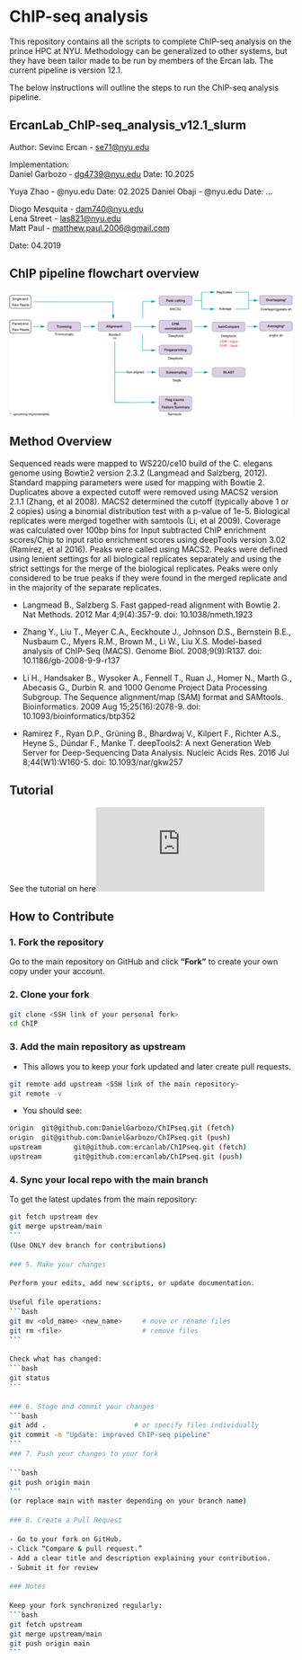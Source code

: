 # ChIP-seq analysis

This repository contains all the scripts to complete ChIP-seq analysis on the prince HPC at NYU. Methodology can be generalized to other systems, but they have been tailor made to be run by members of the Ercan lab. The current pipeline is version 12.1.

The below instructions will outline the steps to run the ChIP-seq analysis pipeline.

## ErcanLab_ChIP-seq_analysis_v12.1_slurm

Author: Sevinc Ercan - se71@nyu.edu

Implementation:  
Daniel Garbozo - dg4739@nyu.edu
Date: 10.2025

Yuya Zhao - @nyu.edu
Date: 02.2025
Daniel Obaji - @nyu.edu
Date: ...

Diogo Mesquita - dam740@nyu.edu  
Lena Street - las821@nyu.edu   
Matt Paul - matthew.paul.2006@gmail.com  

Date: 04.2019

## ChIP pipeline flowchart overview
![chip_pipeline_overview](https://github.com/DanielGarbozo/ChIPseq/blob/master/docs/ChIP_pipeline_overview.jpg)

## Method Overview
Sequenced reads were mapped to WS220/ce10 build of the C. elegans genome using Bowtie2 version 2.3.2 (Langmead and Salzberg, 2012). Standard mapping parameters were used for mapping with Bowtie 2. Duplicates above a expected cutoff were removed using MACS2 version 2.1.1 (Zhang, et al 2008). MACS2 determined the cutoff (typically above 1 or 2 copies) using a binomial distribution test with a p-value of 1e-5. Biological replicates were merged together with samtools (Li, et al 2009). Coverage was calculated over 100bp bins for Input subtracted ChIP enrichment scores/Chip to input ratio enrichment scores using deepTools version 3.02 (Ramírez, et al 2016). Peaks were called using MACS2. Peaks were defined using lenient settings for all biological replicates separately and using the strict settings for the merge of the biological replicates. Peaks were only considered to be true peaks if they were found in the merged replicate and in the majority of the separate replicates.

* Langmead B., Salzberg S. Fast gapped-read alignment with Bowtie 2. Nat Methods. 2012 Mar 4;9(4):357-9. doi: 10.1038/nmeth.1923
        
        
        
         
* Zhang Y., Liu T., Meyer C.A., Eeckhoute J., Johnson D.S., Bernstein B.E., Nusbaum C., Myers R.M., Brown M., Li W., Liu X.S. Model-based analysis of ChIP-Seq (MACS). Genome Biol. 2008;9(9):R137. doi: 10.1186/gb-2008-9-9-r137
        
        
        
              
* Li H., Handsaker B., Wysoker A., Fennell T., Ruan J., Homer N., Marth G., Abecasis G., Durbin R. and 1000 Genome Project Data Processing Subgroup. The Sequence alignment/map (SAM) format and SAMtools. Bioinformatics. 2009 Aug 15;25(16):2078-9. doi: 10.1093/bioinformatics/btp352
        
        
        
              
* Ramírez F., Ryan D.P., Grüning B., Bhardwaj V., Kilpert F., Richter A.S., Heyne S., Dündar F., Manke T. deepTools2: A next Generation Web Server for Deep-Sequencing Data Analysis. Nucleic Acids Res. 2016 Jul 8;44(W1):W160-5. doi: 10.1093/nar/gkw257
        
        
        
        

## Tutorial

See the tutorial on here![Tutorial_link](https://github.com/DanielGarbozo/ChIPseq/blob/master/docs/Tutorial-ErcanLab_ChIP-seq_analysis_v12.1_slurm.docx.pdf)


## How to Contribute

### 1. Fork the repository
Go to the main repository on GitHub and click **“Fork”** to create your own copy under your account.

### 2. Clone your fork
```bash
git clone <SSH link of your personal fork>
cd ChIP
```

### 3. Add the main repository as upstream

- This allows you to keep your fork updated and later create pull requests.
```bash
git remote add upstream <SSH link of the main repository>
git remote -v
```

- You should see:
```bash
origin  git@github.com:DanielGarbozo/ChIPseq.git (fetch)
origin  git@github.com:DanielGarbozo/ChIPseq.git (push)
upstream        git@github.com:ercanlab/ChIPseq.git (fetch)
upstream        git@github.com:ercanlab/ChIPseq.git (push)
```
### 4. Sync your local repo with the main branch

To get the latest updates from the main repository:
````bash
git fetch upstream dev
git merge upstream/main
```
(Use ONLY dev branch for contributions)

### 5. Make your changes

Perform your edits, add new scripts, or update documentation.

Useful file operations:
```bash
git mv <old_name> <new_name>     # move or rename files
git rm <file>                    # remove files
```

Check what has changed:
```bash
git status
```

### 6. Stage and commit your changes
```bash 
git add .                      # or specify files individually
git commit -m "Update: improved ChIP-seq pipeline"
```
### 7. Push your changes to your fork

```bash
git push origin main
```
(or replace main with master depending on your branch name)

### 8. Create a Pull Request

- Go to your fork on GitHub.
- Click “Compare & pull request.”
- Add a clear title and description explaining your contribution.
- Submit it for review 

### Notes

Keep your fork synchronized regularly:
```bash
git fetch upstream
git merge upstream/main
git push origin main
```
